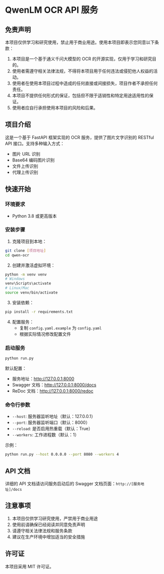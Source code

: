 # QwenLM OCR API 服务

## 免责声明

本项目仅供学习和研究使用，禁止用于商业用途。使用本项目即表示您同意以下条款：

1. 本项目是一个基于通义千问大模型的 OCR 的开源实现，仅用于学习和研究目的。
2. 使用者需遵守相关法律法规，不得将本项目用于任何违法或侵犯他人权益的活动。
3. 使用者在使用本项目过程中造成的任何直接或间接损失，项目作者不承担任何责任。
4. 本项目不提供任何形式的保证，包括但不限于适销性和特定用途适用性的保证。
5. 使用者应自行承担使用本项目的风险和后果。

## 项目介绍

这是一个基于 FastAPI 框架实现的 OCR 服务，提供了图片文字识别的 RESTful API 接口。支持多种输入方式：

- 图片 URL 识别
- Base64 编码图片识别
- 文件上传识别
- 代理上传识别

## 快速开始

### 环境要求

- Python 3.8 或更高版本

### 安装步骤

1. 克隆项目到本地：
```bash
git clone [项目地址]
cd qwen-ocr
```

2. 创建并激活虚拟环境：
```bash
python -m venv venv
# Windows
venv\Scripts\activate
# Linux/Mac
source venv/bin/activate
```

3. 安装依赖：
```bash
pip install -r requirements.txt
```

4. 配置服务：
   - 复制 `config.yaml.example` 为 `config.yaml`
   - 根据实际情况修改配置文件

### 启动服务

```bash
python run.py
```

默认配置：
- 服务地址：http://127.0.0.1:8000
- Swagger 文档：http://127.0.0.1:8000/docs
- ReDoc 文档：http://127.0.0.1:8000/redoc

### 命令行参数

- `--host`: 服务器监听地址（默认：127.0.0.1）
- `--port`: 服务器监听端口（默认：8000）
- `--reload`: 是否启用热重载（默认：True）
- `--workers`: 工作进程数（默认：1）

示例：
```bash
python run.py --host 0.0.0.0 --port 8080 --workers 4
```

## API 文档

详细的 API 文档请访问服务启动后的 Swagger 文档页面：`http://[服务地址]/docs`

## 注意事项

1. 本项目仅供学习研究使用，严禁用于商业用途
2. 使用前请确保已经阅读并同意免责声明
3. 请遵守相关法律法规和服务条款
4. 建议在生产环境中增加适当的安全措施


## 许可证

本项目采用 MIT 许可证。 
